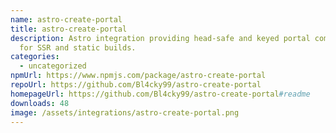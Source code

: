 ```yaml
---
name: astro-create-portal
title: astro-create-portal
description: Astro integration providing head-safe and keyed portal components
  for SSR and static builds.
categories:
  - uncategorized
npmUrl: https://www.npmjs.com/package/astro-create-portal
repoUrl: https://github.com/Bl4cky99/astro-create-portal
homepageUrl: https://github.com/Bl4cky99/astro-create-portal#readme
downloads: 48
image: /assets/integrations/astro-create-portal.png
---
```

